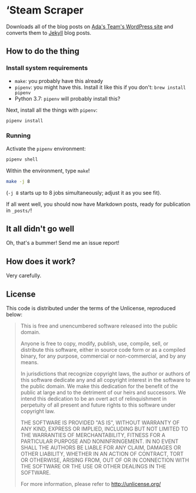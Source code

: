 ‘Steam Scraper
==============

Downloads all of the blog posts on [Ada's Team's WordPress
site][adasteam-blog] and converts them to [Jekyll][] blog posts.

[adasteam-blog]: https://adasteam.wordpress.com/
[Jekyll]: https://jekyllrb.com/


How to do the thing
-------------------

### Install system requirements

 - `make`: you probably have this already
 - `pipenv`:  you might have this. Install it like this if you don't: `brew install pipenv`
 - Python 3.7: `pipenv` will probably install this?

Next, install all the things with `pipenv`:

```sh
pipenv install
```

### Running

Activate the `pipenv` environment:

```sh
pipenv shell
```

Within the environment, type `make`!

```sh
make -j 8
```

(`-j 8`  starts up to 8 jobs simultaneously; adjust it as you see fit).

If all went well, you should now have Markdown posts, ready for
publication in `_posts/`!


It all didn't go well
---------------------

Oh, that's a bummer! Send me an issue report!


How does it work?
-----------------

Very carefully.

License
-------

This code is distributed under the terms of the Unlicense, reproduced
below:

> This is free and unencumbered software released into the public domain.
>
> Anyone is free to copy, modify, publish, use, compile, sell, or
> distribute this software, either in source code form or as a compiled
> binary, for any purpose, commercial or non-commercial, and by any
> means.
>
> In jurisdictions that recognize copyright laws, the author or authors
> of this software dedicate any and all copyright interest in the
> software to the public domain. We make this dedication for the benefit
> of the public at large and to the detriment of our heirs and
> successors. We intend this dedication to be an overt act of
> relinquishment in perpetuity of all present and future rights to this
> software under copyright law.
>
> THE SOFTWARE IS PROVIDED "AS IS", WITHOUT WARRANTY OF ANY KIND,
> EXPRESS OR IMPLIED, INCLUDING BUT NOT LIMITED TO THE WARRANTIES OF
> MERCHANTABILITY, FITNESS FOR A PARTICULAR PURPOSE AND NONINFRINGEMENT.
> IN NO EVENT SHALL THE AUTHORS BE LIABLE FOR ANY CLAIM, DAMAGES OR
> OTHER LIABILITY, WHETHER IN AN ACTION OF CONTRACT, TORT OR OTHERWISE,
> ARISING FROM, OUT OF OR IN CONNECTION WITH THE SOFTWARE OR THE USE OR
> OTHER DEALINGS IN THE SOFTWARE.
>
> For more information, please refer to <http://unlicense.org/>

